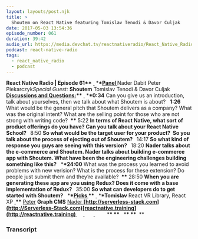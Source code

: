 ```yaml
---
layout: layouts/post.njk
title: >
  Shoutem on React Native featuring Tomislav Tenodi & Davor Culjak
date: 2017-05-03 13:54:36
episode_number: 061
duration: 39:42
audio_url: https://media.devchat.tv/reactnativeradio/React_Native_Radio_Episode_61.mp3
podcast: react-native-radio
tags:
  - react_native_radio
  - podcast
---
```


**React Native Radio | Episode 61\*\*** <u> </u> \***\*<u>Panel </u>** Nader Dabit Peter Piekarczyk*Special Guest:* **Shoutem** Tomislav Tenodi & Davor Culjak &nbsp; **<u>Discussions and Questions:</u>\*\*** <u> </u> \***\*0:34** Can you give us an introduction, talk about yourselves, then we talk about what Shoutem is about? &nbsp; **1:26** What would be the general pitch that Shoutem delivers as a company? What was the original intent? What are the selling point for those who are not strong with writing code? **&nbsp;\*\*** 5:22 **In terms of React Native, what sort of product offerings do you have? Can you talk about your React Native School? &nbsp;** 8:50 **So what would be the target user for your product?&nbsp; So you talk about the process of ejecting out of Shoutem? &nbsp;** 14:17 **So what kind of response you guys are seeing with this version? &nbsp;** 18:20 **Nader talks about the e-commerce and Shoutem. Nader talks about building e-commerce app with Shoutem. What have been the engineering challenges building something like this?** &nbsp; \***\*24:00** What was the process you learned to avoid problems with new verision? What is the process for these extension? Do people just submit them and they’re available? **&nbsp;\*\*** 28:50 **When you are generating these app are you using Redux? Does it come with a base implementation of Redux? &nbsp;** 35:00 **So what can developers do to get started with Shoutem?** &nbsp; \***\*<u>Picks </u>\*\*** <u> </u> \***\*Tomislav** React VR Library, React XP **<u> </u>\*\*** <u>Peter</u> **Graph CMS** <u>Nader </u>**[http://serverless-stack.com](http://Serverless-Stack.com)[reactnative.training](http://reactnative.training)<u> </u>&nbsp; &nbsp; &nbsp;**<u> </u> **&nbsp; &nbsp; &nbsp;** <u> </u> **&nbsp; &nbsp; &nbsp;** &nbsp; \***\*&nbsp;\*\*** &nbsp; \***\*&nbsp;\*\*** &nbsp;\*\*&nbsp;

### Transcript
